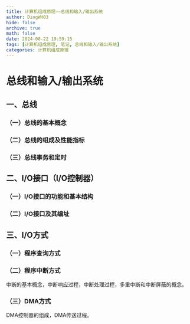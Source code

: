 ```yaml
---
title: 计算机组成原理——总线和输入/输出系统
author: DingWH03
hide: false
archive: true
math: false
date: 2024-08-22 19:59:15
tags: [计算机组成原理, 笔记, 总线和输入/输出系统]
categories: 计算机组成原理
---
```

# 总线和输入/输出系统

## 一、总线

### （一）总线的基本概念

### （二）总线的组成及性能指标

### （三）总线事务和定时

## 二、I/O接口（I/O控制器）

### （一）I/O接口的功能和基本结构

### （二）I/O接口及其编址

## 三、I/O方式

### （一）程序查询方式

### （二）程序中断方式

中断的基本概念，中断响应过程，中断处理过程，多重中断和中断屏蔽的概念。

### （三）DMA方式

DMA控制器的组成，DMA传送过程。
